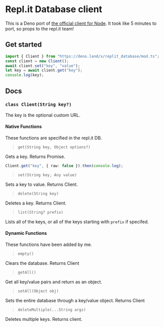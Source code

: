 # Repl.it Database client

This is a Deno port of [the official client for Node](https://github.com/replit/database-node). It took like 5 minutes to port, so props to the repl.it team!

## Get started

```typescript
import { Client } from "https://deno.land/x/replit_database/mod.ts";
const client = new Client();
await client.set("key", "value");
let key = await client.get("key");
console.log(key);
```

## Docs

### `class Client(String key?)`

The key is the optional custom URL.

#### Native Functions

These functions are specified in the repl.it DB.

> `get(String key, Object options?)`

Gets a key. Returns Promise.

```typescript
Client.get("key", { raw: false }).then(console.log);
```

> `set(String key, Any value)`

Sets a key to value. Returns Client.

> `delete(String key)`

Deletes a key. Returns Client.

> `list(String? prefix)`

Lists all of the keys, or all of the keys starting with `prefix` if specifed.

#### Dynamic Functions

These functions have been added by me.

> `empty()`

Clears the database. Returns Client

> `getAll()`

Get all key/value pairs and return as an object.

> `setAll(Object obj)`

Sets the entire database through a key/value object. Returns Client

> `deleteMultiple(...String args)`

Deletes multiple keys. Returns client.
